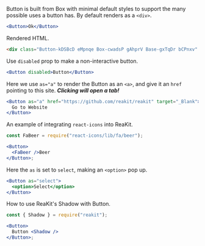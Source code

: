 <!-- Description -->

Button is built from Box with minimal default styles to support the many possible uses a button has.
By default renders as a `<div>`.

<!-- Minimal JSX to showcase component -->

```jsx
<Button>Ok</Button>
```

Rendered HTML.

```html
<div class="Button-kDSBcD eMpnqe Box-cwadsP gAhprV Base-gxTqDr bCPnxv" role="button" tabindex="0">Ok</div>
```

<!-- while(not done) { Prop explanation, examples } -->

Use `disabled` prop to make a non-interactive button.

```jsx
<Button disabled>Button</Button>
```

Here we use `as="a"` to render the Button as an `<a>`, and give it an `href` pointing to this site.
__*Clicking will open a tab!*__

```jsx
<Button as="a" href="https://github.com/reakit/reakit" target="_Blank">
  Go to Website
</Button>
```

An example of integrating `react-icons` into ReaKit.

```jsx
const FaBeer = require("react-icons/lib/fa/beer");

<Button>
  <FaBeer />Beer
</Button>;
```

Here the `as` is set to `select`, making an `<option>` pop up.

```jsx
<Button as="select">
  <option>Select</option>
</Button>
```

How to use ReaKit's Shadow with Button.

```jsx
const { Shadow } = require("reakit");

<Button>
  Button <Shadow />
</Button>;
```
